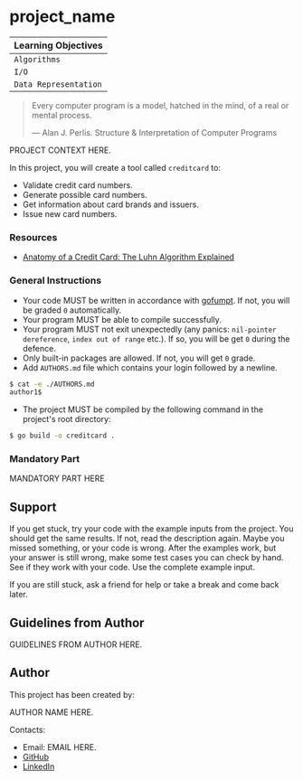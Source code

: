 <!-- 
    Tip: project name here
-->
# project_name

<!-- 
    Tip: here you must be a list of learning objectives
    that cover your project
-->

| Learning Objectives   |
| --------------------- |
| `Algorithms`          |
| `I/O`                 |
| `Data Representation` |


<!-- Tip: citation is optional -->

> Every computer program is a model, hatched in the mind, of a real or mental process.
>
> — Alan J. Perlis. Structure & Interpretation of Computer Programs

<!--
    Tip: project context here
    Project context is like an onboarding that should explain briefly
    project problem.

    Think of it like ADR's context section which describes problem.
-->

PROJECT CONTEXT HERE.

<!-- Tip: short list of what student will do -->
In this project, you will create a tool called `creditcard` to:

- Validate credit card numbers.
- Generate possible card numbers.
- Get information about card brands and issuers.
- Issue new card numbers.

### Resources

<!-- Tip: useful resources here -->
- [Anatomy of a Credit Card: The Luhn Algorithm Explained](https://www.groundlabs.com/blog/anatomy-of-a-credit-card/)

### General Instructions

<!-- Tip: general instructions here -->
<!-- You MUST change this points to align with your project. -->

- Your code MUST be written in accordance with [gofumpt](https://github.com/mvdan/gofumpt). If not, you will be graded `0` automatically.
- Your program MUST be able to compile successfully.
- Your program MUST not exit unexpectedly (any panics: `nil-pointer dereference`, `index out of range` etc.). If so, you will be get `0` during the defence.
- Only built-in packages are allowed. If not, you will get `0` grade.
- Add `AUTHORS.md` file which contains your login followed by a newline. 

```sh
$ cat -e ./AUTHORS.md
author1$
```

- The project MUST be compiled by the following command in the project's root directory:

```sh
$ go build -o creditcard .
```

### Mandatory Part

<!-- 
    Tip: write here what student should do

    Provide project description
    Provide examples
    Provide requirements    
-->


MANDATORY PART HERE

## Support

<!--
    Tip: leave this section unchanged.
    This is a static text, which student must read in every project.
-->

If you get stuck, try your code with the example inputs from the project. You should get the same results. If not, read the description again. Maybe you missed something, or your code is wrong. After the examples work, but your answer is still wrong, make some test cases you can check by hand. See if they work with your code. Use the complete example input.

If you are still stuck, ask a friend for help or take a break and come back later.


## Guidelines from Author

<!--
    Tip: this section is optional. 
    In case if you want to give some guidelines, write it here.
    If no guidelines provided whole section can be removed.
-->

GUIDELINES FROM AUTHOR HERE.

## Author

This project has been created by:

<!-- Tip: type here author's name, position and company -->
<!-- John Doe, DevOps at Google -->

AUTHOR NAME HERE.

Contacts:
<!-- 
    Tip: list of contacts to reach the author.
    It can be email, linkedin, telegram, instagram, etc.
-->
- Email: EMAIL HERE.
- [GitHub](https://github.com/LOGIN_HERE/)
- [LinkedIn](https://www.linkedin.com/in/LOGIN_HERE/)
